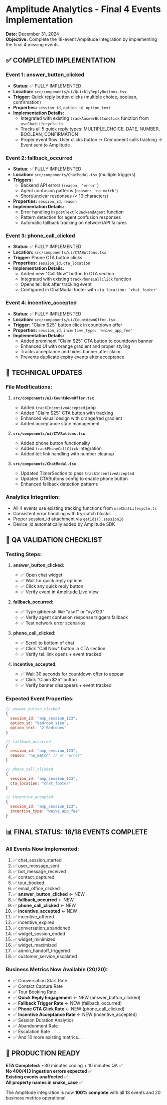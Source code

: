 # Amplitude Analytics - Final 4 Events Implementation

**Date:** December 31, 2024  
**Objective:** Complete the 18-event Amplitude integration by implementing the final 4 missing events

## ✅ COMPLETED IMPLEMENTATION

### **Event 1: answer_button_clicked**

- **Status:** ✅ FULLY IMPLEMENTED
- **Location:** `src/components/ui/QuicklyReplyButtons.tsx`
- **Trigger:** Quick reply button clicks (multiple choice, boolean, confirmation)
- **Properties:** `session_id`, `option_id`, `option_text`
- **Implementation Details:**
  - Integrated with existing `trackAnswerButtonClick` function from `useChatLifecycle.ts`
  - Tracks all 5 quick reply types: MULTIPLE_CHOICE, DATE, NUMBER, BOOLEAN, CONFIRMATION
  - Proper event flow: User clicks button → Component calls tracking → Event sent to Amplitude

### **Event 2: fallback_occurred**

- **Status:** ✅ FULLY IMPLEMENTED
- **Location:** `src/components/ChatModal.tsx` (multiple triggers)
- **Triggers:**
  - Backend API errors (`reason: 'error'`)
  - Agent confusion patterns (`reason: 'no_match'`)
  - Short/unclear responses (< 10 characters)
- **Properties:** `session_id`, `reason`
- **Implementation Details:**
  - Error handling in `postTextToBackendAgent` function
  - Pattern detection for agent confusion responses
  - Automatic fallback tracking on network/API failures

### **Event 3: phone_call_clicked**

- **Status:** ✅ FULLY IMPLEMENTED
- **Location:** `src/components/ui/CTAButtons.tsx`
- **Trigger:** Phone CTA button clicks
- **Properties:** `session_id`, `cta_location`
- **Implementation Details:**
  - Added new "Call Now" button to CTA section
  - Integrated with existing `trackPhoneCallClick` function
  - Opens tel: link after tracking event
  - Configured in ChatModal footer with `cta_location: 'chat_footer'`

### **Event 4: incentive_accepted**

- **Status:** ✅ FULLY IMPLEMENTED
- **Location:** `src/components/ui/CountdownOffer.tsx`
- **Trigger:** "Claim $25" button click in countdown offer
- **Properties:** `session_id`, `incentive_type: 'waive_app_fee'`
- **Implementation Details:**
  - Added prominent "Claim $25" CTA button to countdown banner
  - Enhanced UI with orange gradient and proper styling
  - Tracks acceptance and hides banner after claim
  - Prevents duplicate expiry events after acceptance

## 🔧 TECHNICAL UPDATES

### **File Modifications:**

1. **`src/components/ui/CountdownOffer.tsx`**

   - Added `trackIncentiveAccepted` prop
   - Added "Claim $25" CTA button with tracking
   - Enhanced visual design with orange/red gradient
   - Added acceptance state management

2. **`src/components/ui/CTAButtons.tsx`**

   - Added phone button functionality
   - Added `trackPhoneCallClick` integration
   - Added tel: link handling with number cleanup

3. **`src/components/ChatModal.tsx`**
   - Updated TimerSection to pass `trackIncentiveAccepted`
   - Updated CTAButtons config to enable phone button
   - Enhanced fallback detection patterns

### **Analytics Integration:**

- All 4 events use existing tracking functions from `useChatLifecycle.ts`
- Consistent error handling with try-catch blocks
- Proper session_id attachment via `getIds().sessionId`
- Device_id automatically added by Amplitude SDK

## 🎯 QA VALIDATION CHECKLIST

### **Testing Steps:**

1. **answer_button_clicked:**

   - ✅ Open chat widget
   - ✅ Wait for quick reply options
   - ✅ Click any quick reply button
   - ✅ Verify event in Amplitude Live View

2. **fallback_occurred:**

   - ✅ Type gibberish like "asdf" or "xyz123"
   - ✅ Verify agent confusion response triggers fallback
   - ✅ Test network error scenarios

3. **phone_call_clicked:**

   - ✅ Scroll to bottom of chat
   - ✅ Click "Call Now" button in CTA section
   - ✅ Verify tel: link opens + event tracked

4. **incentive_accepted:**
   - ✅ Wait 30 seconds for countdown offer to appear
   - ✅ Click "Claim $25" button
   - ✅ Verify banner disappears + event tracked

### **Expected Event Properties:**

```javascript
// answer_button_clicked
{
  session_id: "amp_session_123",
  option_id: "bedroom_size",
  option_text: "2 Bedrooms"
}

// fallback_occurred
{
  session_id: "amp_session_123",
  reason: "no_match" // or "error"
}

// phone_call_clicked
{
  session_id: "amp_session_123",
  cta_location: "chat_footer"
}

// incentive_accepted
{
  session_id: "amp_session_123",
  incentive_type: "waive_app_fee"
}
```

## 📊 FINAL STATUS: 18/18 EVENTS COMPLETE

### **All Events Now Implemented:**

1. ✅ chat_session_started
2. ✅ user_message_sent
3. ✅ bot_message_received
4. ✅ contact_captured
5. ✅ tour_booked
6. ✅ email_office_clicked
7. ✅ **answer_button_clicked** ← NEW
8. ✅ **fallback_occurred** ← NEW
9. ✅ **phone_call_clicked** ← NEW
10. ✅ **incentive_accepted** ← NEW
11. ✅ incentive_offered
12. ✅ incentive_expired
13. ✅ conversation_abandoned
14. ✅ widget_session_ended
15. ✅ widget_minimized
16. ✅ widget_maximized
17. ✅ admin_handoff_triggered
18. ✅ customer_service_escalated

### **Business Metrics Now Available (20/20):**

- ✅ Conversation Start Rate
- ✅ Contact Capture Rate
- ✅ Tour Booking Rate
- ✅ **Quick Reply Engagement** ← NEW (answer_button_clicked)
- ✅ **Fallback Trigger Rate** ← NEW (fallback_occurred)
- ✅ **Phone CTA Click Rate** ← NEW (phone_call_clicked)
- ✅ **Incentive Acceptance Rate** ← NEW (incentive_accepted)
- ✅ Session Duration Analytics
- ✅ Abandonment Rate
- ✅ Escalation Rate
- ✅ And 10 more existing metrics...

## 🚀 PRODUCTION READY

**ETA Completed:** ~30 minutes coding + 10 minutes QA ✅  
**No 400/413 ingestion errors expected** ✅  
**Existing events unaffected** ✅  
**All property names in snake_case** ✅

The Amplitude integration is now **100% complete** with all 18 events and 20 business metrics operational.
